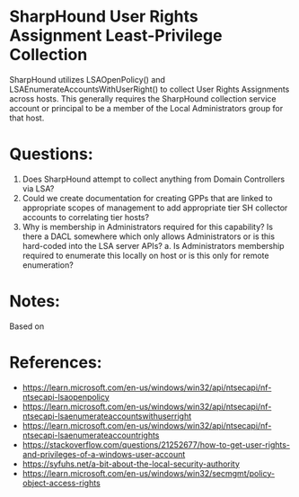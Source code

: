 # SharpHound User Rights Assignment Least-Privilege Collection

SharpHound utilizes LSAOpenPolicy() and LSAEnumerateAccountsWithUserRight() to collect User Rights Assignments across hosts. This generally requires the SharpHound collection service account or principal to be a member of the Local Administrators group for that host.

# Questions:

1. Does SharpHound attempt to collect anything from Domain Controllers via LSA?
2. Could we create documentation for creating GPPs that are linked to appropriate scopes of management to add appropriate tier SH collector accounts to correlating tier hosts?
3. Why is membership in Administrators required for this capability? Is there a DACL somewhere which only allows Administrators or is this hard-coded into the LSA server APIs?
   a. Is Administrators membership required to enumerate this locally on host or is this only for remote enumeration?

# Notes:

Based on

# References:

- https://learn.microsoft.com/en-us/windows/win32/api/ntsecapi/nf-ntsecapi-lsaopenpolicy
- https://learn.microsoft.com/en-us/windows/win32/api/ntsecapi/nf-ntsecapi-lsaenumerateaccountswithuserright
- https://learn.microsoft.com/en-us/windows/win32/api/ntsecapi/nf-ntsecapi-lsaenumerateaccountrights
- https://stackoverflow.com/questions/21252677/how-to-get-user-rights-and-privileges-of-a-windows-user-account
- https://syfuhs.net/a-bit-about-the-local-security-authority
- https://learn.microsoft.com/en-us/windows/win32/secmgmt/policy-object-access-rights
